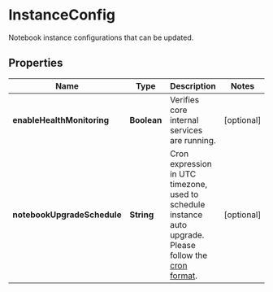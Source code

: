 

# InstanceConfig

Notebook instance configurations that can be updated.

## Properties

| Name | Type | Description | Notes |
|------------ | ------------- | ------------- | -------------|
|**enableHealthMonitoring** | **Boolean** | Verifies core internal services are running. |  [optional] |
|**notebookUpgradeSchedule** | **String** | Cron expression in UTC timezone, used to schedule instance auto upgrade. Please follow the [cron format](https://en.wikipedia.org/wiki/Cron). |  [optional] |



